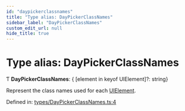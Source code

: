 ```yaml
---
id: "daypickerclassnames"
title: "Type alias: DayPickerClassNames"
sidebar_label: "DayPickerClassNames"
custom_edit_url: null
hide_title: true
---
```


# Type alias: DayPickerClassNames

Ƭ **DayPickerClassNames**: { [element in keyof UIElement]?: string}

Represent the class names used for each [UIElement](../interfaces/uielement.md).

Defined in: [types/DayPickerClassNames.ts:4](https://github.com/gpbl/react-day-picker/blob/7a46f8df/packages/react-day-picker/src/types/DayPickerClassNames.ts#L4)
